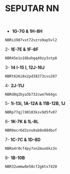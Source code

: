 # SEPUTAR NN

<br>

- **1G-7G & 1H-8H**
```bash
NBRs1987vxt72vzro9ap5vl2
```
2- **1E-7E & 1F-8F**
```sh
NBR45e1o18bahgq49zy3stp8
```
3- **14 I-15 I, 12J-16J**
```bash
NBRt626i0x2pd38273ivu287
```
4- **2J-11J**
```sh
NBRd0q2bya3b732cwe7k64gs
```
5- **1i-13i, 1A-12A & 11B-12B, 1J**
```bash
NBRp77qjl90183ksv9d5fv07
```
6- **1K-7K & 1L-8L**
```sh
NBR0ecr6d3znu9ab0o884bof
```
7- **1C-7C & 1D-8D**
```bash
NBRa4r0cf4py7xn2mux6kz3n
```
8- **1B-10B**
```sh
NBR32ummw8e50cf2g6tx7420
```
<br>
